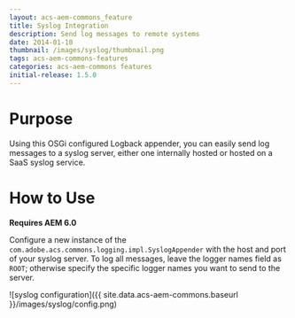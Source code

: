 ```yaml
---
layout: acs-aem-commons_feature
title: Syslog Integration
description: Send log messages to remote systems
date: 2014-01-10
thumbnail: /images/syslog/thumbnail.png
tags: acs-aem-commons-features
categories: acs-aem-commons features
initial-release: 1.5.0
---
```


# Purpose

Using this OSGi configured Logback appender, you can easily send log messages to a syslog server, either one internally hosted or hosted on a SaaS syslog service.

# How to Use

**Requires AEM 6.0**

Configure a new instance of the `com.adobe.acs.commons.logging.impl.SyslogAppender` with the host and port of your syslog server. To log all messages, leave the logger names field as `ROOT`; otherwise specify the specific logger names you want to send to the server.

![syslog configuration]({{ site.data.acs-aem-commons.baseurl }}/images/syslog/config.png)
